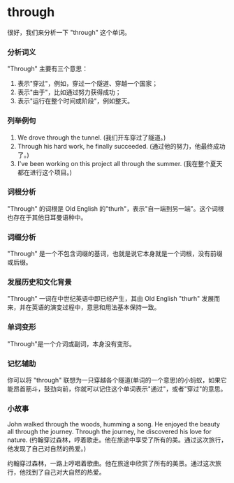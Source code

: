 # through

很好，我们来分析一下 "through" 这个单词。

  

### 分析词义

  

"Through" 主要有三个意思：

  

1.  表示"穿过"，例如，穿过一个隧道、穿越一个国家；
2.  表示"由于"，比如通过努力获得成功；
3.  表示"运行在整个时间或阶段"，例如整天。

  

### 列举例句

  

1.  We drove through the tunnel. (我们开车穿过了隧道。)
2.  Through his hard work, he finally succeeded. (通过他的努力，他最终成功了。)
3.  I've been working on this project all through the summer. (我在整个夏天都在进行这个项目。)

  

### 词根分析

  

"Through" 的词根是 Old English 的"thurh"，表示"自一端到另一端"。这个词根也存在于其他日耳曼语种中。

  

### 词缀分析

  

"Through" 是一个不包含词缀的基词，也就是说它本身就是一个词根，没有前缀或后缀。

  

### 发展历史和文化背景

  

"Through" 一词在中世纪英语中即已经产生，其由 Old English "thurh" 发展而来，并在英语的演变过程中，意思和用法基本保持一致。

  

### 单词变形

  

"Through"是一个介词或副词，本身没有变形。

  

### 记忆辅助

  

你可以将 "through" 联想为一只穿越各个隧道(单词的一个意思)的小蚂蚁，如果它能昂首筋斗，鼓劲向前，你就可以记住这个单词表示"通过"，或者"穿过"的意思。

  

### 小故事

  

John walked through the woods, humming a song. He enjoyed the beauty all through the journey. Through the journey, he discovered his love for nature. (约翰穿过森林，哼着歌走。他在旅途中享受了所有的美。通过这次旅行，他发现了自己对自然的热爱。)

  

约翰穿过森林，一路上哼唱着歌曲。他在旅途中欣赏了所有的美景。通过这次旅行，他找到了自己对大自然的热爱。
